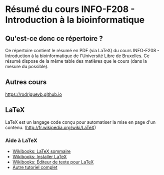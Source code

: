 # Résumé du cours INFO-F208 - Introduction à la bioinformatique

## Qu'est-ce donc ce répertoire ?
Ce répertoire contient le résumé en PDF (via LaTeX) du cours INFO-F208 - Introduction à la bioinformatique de l'Université Libre de Bruxelles. Ce résumé dispose de la même table des matières que le cours (dans la mesure du possible).

## Autres cours
https://rodriguevb.github.io

## LaTeX
LaTeX est un langage code conçu pour automatiser la mise en page d'un contenu. (http://fr.wikipedia.org/wiki/LaTeX)

### Aide à LaTeX
* [Wikibooks: LaTeX sommaire](http://fr.wikibooks.org/wiki/LaTeX)
* [Wikibooks: Installer LaTeX](http://fr.wikibooks.org/wiki/LaTeX/Installer_LaTeX)
* [Wikibooks: Éditeur de texte pour LaTeX](http://fr.wikibooks.org/wiki/LaTeX/Installer_LaTeX#Choisir_un_.C3.A9diteur_de_texte)
* [Autre tutoriel complet](http://www.ukonline.be/programmation/latex/tutoriel/index.php)
